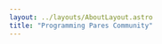 ```yaml
---
layout: ../layouts/AboutLayout.astro
title: "Programming Pares Community"
---
```


[//]: # (## Features)

[//]: # ()
[//]: # (Here are certain features of this site.)

[//]: # ()
[//]: # (- fully responsive and accessible)

[//]: # (- SEO-friendly)

[//]: # (- light & dark mode)

[//]: # (- fuzzy search)

[//]: # (- super fast performance)

[//]: # (- draft posts)

[//]: # (- pagination)

[//]: # (- sitemap & rss feed)

[//]: # (- highly customizable)

[//]: # ()
[//]: # (If you like this theme, you can star/contribute to the [repo]&#40;https://github.com/satnaing/astro-paper&#41;.  )

[//]: # (Or you can even give any feedback via my [email]&#40;mailto:contact@satnaing.dev&#41;.)
